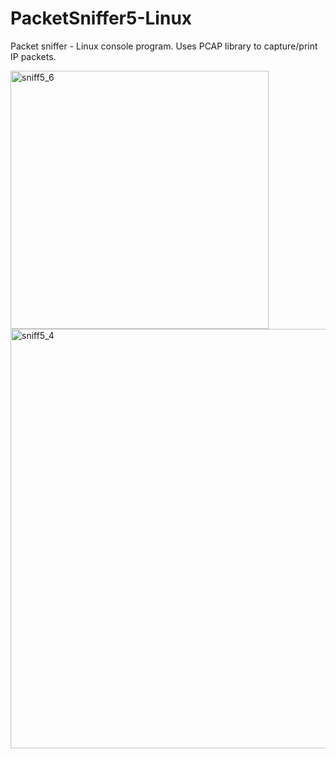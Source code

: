 # PacketSniffer5-Linux

Packet sniffer - Linux console program.  Uses PCAP library to capture/print IP packets.

<img width="413" alt="sniff5_6" src="https://user-images.githubusercontent.com/18354549/107127350-6083bb00-686a-11eb-848b-4783c16155b0.png">

<img width="671" alt="sniff5_4" src="https://user-images.githubusercontent.com/18354549/107130515-080ce780-6883-11eb-9626-3f3ae9344433.PNG">



